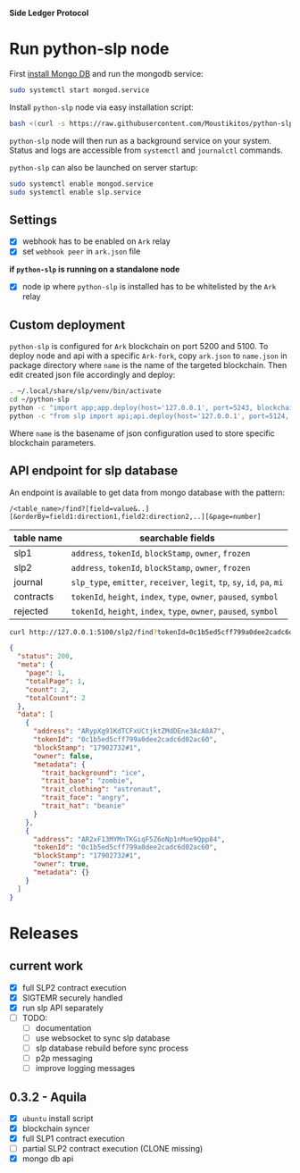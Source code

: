 **Side Ledger Protocol**

# Run python-slp node

First [install Mongo DB](https://docs.mongodb.com/manual/tutorial/#installation) and run the mongodb service:

```sh
sudo systemctl start mongod.service
```

Install `python-slp` node via easy installation script:

```sh
bash <(curl -s https://raw.githubusercontent.com/Moustikitos/python-slp/master/slp-install.sh)
```

`python-slp` node will then run as a background service on your system. Status and logs are accessible from `systemctl` and `journalctl` commands.

`python-slp` can also be launched on server startup:

```sh
sudo systemctl enable mongod.service
sudo systemctl enable slp.service
```

## Settings

  * [x] webhook has to be enabled on `Ark` relay
  * [x] set `webhook peer` in `ark.json` file

**if `python-slp` is running on a standalone node**

  * [x] node ip where `python-slp` is installed has to be whitelisted by the `Ark` relay

## Custom deployment

`python-slp` is configured for `Ark` blockchain on port 5200 and 5100. To deploy node and api with a specific `Ark-fork`, copy `ark.json` to `name.json` in package directory where `name` is the name of the targeted blockchain. Then edit created json file accordingly and deploy:

```sh
. ~/.local/share/slp/venv/bin/activate
cd ~/python-slp
python -c "import app;app.deploy(host='127.0.0.1', port=5243, blockchain='name')"
python -c "from slp import api;api.deploy(host='127.0.0.1', port=5124, blockchain='name')"
```

Where `name` is the basename of json configuration used to store specific blockchain parameters.

## API endpoint for slp database

An endpoint is available to get data from mongo database with the pattern:

`/<table_name>/find?[field=value&..][&orderBy=field1:direction1,field2:direction2,..][&page=number]`

table name|searchable fields
-|-
slp1|`address`, `tokenId`, `blockStamp`, `owner`, `frozen`
slp2|`address`, `tokenId`, `blockStamp`, `owner`, `frozen`
journal|`slp_type`, `emitter`, `receiver`, `legit`, `tp`, `sy`, `id`, `pa`, `mi`
contracts|`tokenId`, `height`, `index`, `type`, `owner`, `paused`, `symbol`
rejected|`tokenId`, `height`, `index`, `type`, `owner`, `paused`, `symbol`

```bash
curl http://127.0.0.1:5100/slp2/find?tokenId=0c1b5ed5cff799a0dee2cadc6d02ac60
```
```json
{
  "status": 200,
  "meta": {
    "page": 1,
    "totalPage": 1,
    "count": 2,
    "totalCount": 2
  },
  "data": [
    {
      "address": "ARypXg91KdTCFxUCtjktZMdDEne3AcA8A7",
      "tokenId": "0c1b5ed5cff799a0dee2cadc6d02ac60",
      "blockStamp": "17902732#1",
      "owner": false,
      "metadata": {
        "trait_background": "ice",
        "trait_base": "zombie",
        "trait_clothing": "astronaut",
        "trait_face": "angry",
        "trait_hat": "beanie"
      }
    },
    {
      "address": "AR2xF13MYMnTKGiqF5Z6oNp1nMue9Qpp84",
      "tokenId": "0c1b5ed5cff799a0dee2cadc6d02ac60",
      "blockStamp": "17902732#1",
      "owner": true,
      "metadata": {}
    }
  ]
}
```

# Releases

## current work
  - [x] full SLP2 contract execution
  - [x] SIGTEMR securely handled
  - [x] run slp API separately
  - [ ] TODO:
    - [ ] documentation
    - [ ] use websocket to sync slp database
    - [ ] slp database rebuild before sync process
    - [ ] p2p messaging
    - [ ] improve logging messages

## 0.3.2 - Aquila
  - [x] `ubuntu` install script
  - [x] blockchain syncer
  - [x] full SLP1 contract execution
  - [ ] partial SLP2 contract execution (CLONE missing)
  - [x] mongo db api

